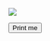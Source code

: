 <html>
<style>
@media print{
   .noprint{
       display:none;
   }
}
</style>

<p id="fname"></p>
<p id="lname"></p>
<p id="email"></p>
<p id="phone"></p>
<p id="mphone"></p>
<p id="street"></p>
<p id="streetnr"></p>
<p id="zip"></p>
<p id="city"></p>
<p id="country"></p>

<img src="https://api.qrserver.com/v1/create-qr-code/?data=https://driverdotcentric.com/download?p=3b8adecf-cce5-4002-8987-fd8136220228%26h=" id="qr-code"/>

<div class="noprint">
	<p id="qr_uuid"></p>
<button onclick="printF()">Print me</button>
</div>

</html>

<script language="JavaScript">
  function processParams(){
	var url_string = window.location.href
    var url = new URL(url_string);
    document.getElementById("fname").innerHTML =  'First Name: ' + url.searchParams.get("fname");
    document.getElementById("lname").innerHTML =  'Last Name: ' + url.searchParams.get("lname");
    document.getElementById("email").innerHTML =  'E-Mail Address: ' + url.searchParams.get("email");
    document.getElementById("phone").innerHTML =  'Phone Number: ' + url.searchParams.get("phone");
    document.getElementById("mphone").innerHTML =  'Mobile Phone Number: ' + url.searchParams.get("mphone");
    document.getElementById("street").innerHTML =  'Street: ' + url.searchParams.get("street");
    document.getElementById("streetnr").innerHTML =  'House Number: ' + url.searchParams.get("streetnr");
    document.getElementById("zip").innerHTML =  'Postal Code: ' + url.searchParams.get("zip");
    document.getElementById("city").innerHTML =  'City: ' + url.searchParams.get("city");
    document.getElementById("country").innerHTML =  'Country Name: ' + url.searchParams.get("country");
	document.getElementById("qr_uuid").innerHTML =  'QR UUID: ' + url.searchParams.get("qr_uuid");
	document.getElementById("qr-code").src = 'https://api.qrserver.com/v1/create-qr-code/?data=https://driverdotcentric.com/download?p=3b8adecf-cce5-4002-8987-fd8136220228%26h=' + url.searchParams.get("qr_uuid");
  }
  processParams();
  function printF(){
	window.print();
  }
</script>
